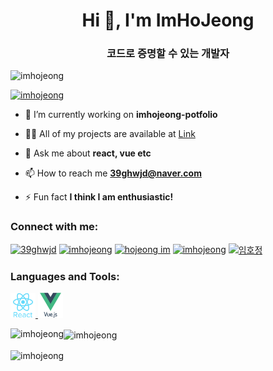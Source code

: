 <h1 align="center">Hi 👋, I'm ImHoJeong</h1>
<h3 align="center">코드로 증명할 수 있는 개발자</h3>

<p align="left"> <img src="https://komarev.com/ghpvc/?username=imhojeong&label=Profile%20views&color=0e75b6&style=flat" alt="imhojeong" /> </p>

<p align="left"> <a href="https://github.com/ryo-ma/github-profile-trophy"><img src="https://github-profile-trophy.vercel.app/?username=imhojeong" alt="imhojeong" /></a> </p>

- 🔭 I’m currently working on **imhojeong-potfolio**

- 👨‍💻 All of my projects are available at [Link](https://feline-ceramic-f5b.notion.site/713560d2389d4bef9d38761d592745e5)

- 💬 Ask me about **react, vue etc**

- 📫 How to reach me **39ghwjd@naver.com**

- ⚡ Fun fact **I think I am enthusiastic!**

<h3 align="left">Connect with me:</h3>
<p align="left">
<a href="https://codepen.io/39ghwjd" target="blank"><img align="center" src="https://raw.githubusercontent.com/rahuldkjain/github-profile-readme-generator/master/src/images/icons/Social/codepen.svg" alt="39ghwjd" height="30" width="40" /></a>
<a href="https://dev.to/imhojeong" target="blank"><img align="center" src="https://cdn.jsdelivr.net/npm/simple-icons@3.0.1/icons/dev-dot-to.svg" alt="imhojeong" height="30" width="40" /></a>
<a href="https://linkedin.com/in/hojeong im" target="blank"><img align="center" src="https://raw.githubusercontent.com/rahuldkjain/github-profile-readme-generator/master/src/images/icons/Social/linked-in-alt.svg" alt="hojeong im" height="30" width="40" /></a>
<a href="https://codesandbox.com/imhojeong" target="blank"><img align="center" src="https://cdn.jsdelivr.net/npm/simple-icons@3.0.1/icons/codesandbox.svg" alt="imhojeong" height="30" width="40" /></a>
<a href="https://www.youtube.com/c/임호정" target="blank"><img align="center" src="https://raw.githubusercontent.com/rahuldkjain/github-profile-readme-generator/master/src/images/icons/Social/youtube.svg" alt="임호정" height="30" width="40" /></a>
</p>

<h3 align="left">Languages and Tools:</h3>
<p align="left"> <a href="https://reactjs.org/" target="_blank"> <img src="https://raw.githubusercontent.com/devicons/devicon/master/icons/react/react-original-wordmark.svg" alt="react" width="40" height="40"/> </a> <a href="https://vuejs.org/" target="_blank"> <img src="https://raw.githubusercontent.com/devicons/devicon/master/icons/vuejs/vuejs-original-wordmark.svg" alt="vuejs" width="40" height="40"/> </a></p>


<p><img align="left" src="https://github-readme-stats.vercel.app/api/top-langs?username=imhojeong&show_icons=true&locale=en&layout=compact" alt="imhojeong" />
</p>

<p>
<img align="center" src="https://github-readme-stats.vercel.app/api?username=imhojeong&show_icons=true&locale=en" alt="imhojeong" />
</p>

<p><img align="center" src="https://github-readme-streak-stats.herokuapp.com/?user=imhojeong&" alt="imhojeong" /></p>

